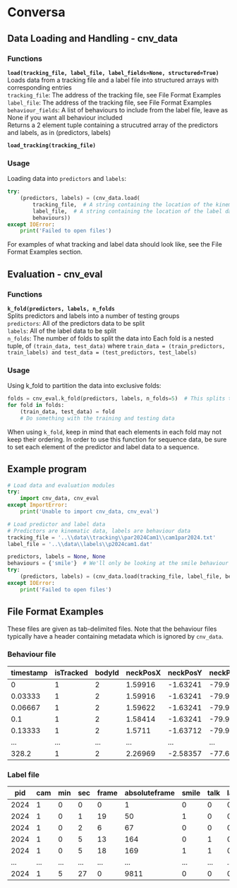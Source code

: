 # Conversa

## Data Loading and Handling - cnv_data

### Functions

**```load(tracking_file, label_file, label_fields=None, structured=True)```**  
    Loads data from a tracking file and a label file into structured arrays with corresponding entries  
    ```tracking_file```: The address of the tracking file, see File Format Examples      
    ```label_file```: The address of the tracking file, see File Format Examples  
    ```behaviour_fields```: A list of behaviours to include from the label file, leave as None if you want all behaviour included  
    Returns a 2 element tuple containing a strucutred array of the predictors and labels, as in (predictors, labels)   

**```load_tracking(tracking_file)```**  
    

### Usage

Loading data into ```predictors``` and ```labels```:
``` python
try:
    (predictors, labels) = (cnv_data.load(
        tracking_file,  # A string containing the location of the kinematic tracking data
        label_file,  # A string containing the location of the label data
        behaviours))
except IOError:
    print('Failed to open files')
```

For examples of what tracking and label data should look like, see the File Format Examples section.

## Evaluation - cnv_eval

### Functions

**```k_fold(predictors, labels, n_folds```**  
    Splits predictors and labels into a number of testing groups  
    ```predictors```: All of the predictors data to be split  
    ```labels```: All of the label data to be split  
    ```n_folds```: The number of folds to split the data into
    Each fold is a nested tuple, of ```(train_data, test_data)``` where ```train_data = (train_predictors, train_labels) and test_data = (test_predictors, test_labels)```  

### Usage

Using k_fold to partition the data into exclusive folds:
``` python
folds = cnv_eval.k_fold(predictors, labels, n_folds=5)  # This splits the data into 5 folds
for fold in folds:
    (train_data, test_data) = fold
    # Do something with the training and testing data
```
When using ```k_fold```, keep in mind that each elements in each fold may not keep their ordering. In order to use this function for sequence data, be sure to set each element of the predictor and label data to a sequence.

## Example program

``` python
# Load data and evaluation modules
try:
    import cnv_data, cnv_eval
except ImportError:
    print('Unable to import cnv_data, cnv_eval')

# Load predictor and label data
# Predictors are kinematic data, labels are behaviour data
tracking_file = '..\\data\\tracking\\par2024Cam1\\cam1par2024.txt'
label_file = '..\\data\\labels\\p2024cam1.dat'

predictors, labels = None, None
behaviours = {'smile'}  # We'll only be looking at the smile behaviour
try:
    (predictors, labels) = (cnv_data.load(tracking_file, label_file, behaviours))
except IOError:
    print('Failed to open files')
```

## File Format Examples

These files are given as tab-delimited files.  Note that the behaviour files typically have a header containing metadata which is ignored by ```cnv_data```.

### Behaviour file

| timestamp | isTracked | bodyId | neckPosX | neckPosY | neckPosZ | ... | Jaw_Open |
|-----------|-----------|--------|----------|----------|----------|-----|----------|
| 0         | 1         | 2      | 1.59916  | -1.63241 | -79.9777 | ... | 0        |
| 0.03333   | 1         | 2      | 1.59916  | -1.63241 | -79.9777 | ... | 0        |
| 0.06667   | 1         | 2      | 1.59622  | -1.63241 | -79.9777 | ... | 0        |
| 0.1       | 1         | 2      | 1.58414  | -1.63241 | -79.9777 | ... | 0        |
| 0.13333   | 1         | 2      | 1.5711   | -1.63712 | -79.9777 | ... | 0        |
| ...       | ...       | ...    | ...      | ...      | ...      | ... | ...      |
| 328.2     | 1         | 2      | 2.26969  | -2.58357 | -77.6746 | ... | 1.77907  |

### Label file

| pid  | cam | min | sec | frame | absoluteframe | smile | talk | laugh |
|------|-----|-----|-----|-------|---------------|-------|------|-------|
| 2024 | 1   | 0   | 0   | 0     | 1             | 0     | 0    | 0     |
| 2024 | 1   | 0   | 1   | 19    | 50            | 1     | 0    | 0     |
| 2024 | 1   | 0   | 2   | 6     | 67            | 0     | 0    | 0     |
| 2024 | 1   | 0   | 5   | 13    | 164           | 0     | 1    | 0     |
| 2024 | 1   | 0   | 5   | 18    | 169           | 1     | 1    | 0     |
| ...  | ... | ... | ... | ...   | ...           | ...   | ...  | ...   |
| 2024 | 1   | 5   | 27  | 0     | 9811          | 0     | 0    | 0     |
